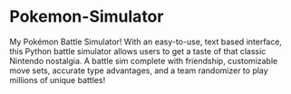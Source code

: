 # Pokemon-Simulator
My Pokémon Battle Simulator! With an easy-to-use, text based interface, this Python battle simulator allows users to get a taste of that classic Nintendo nostalgia. A battle sim complete with friendship, customizable move sets, accurate type advantages, and a team randomizer to play millions of unique battles!
